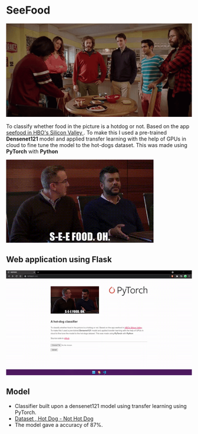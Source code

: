 # SeeFood
![phone-gif](https://github.com/vinayakj02/SEEFOOD-classifier/blob/master/images/pic.gif)

To classify whether food in the picture is a hotdog or not. Based on the app [seefood in HBO's Silicon Valley ](https://www.youtube.com/watch?v=vIci3C4JkL0). To make this I used a pre-trained <b>Densenet121</b> model and applied transfer learning with the help of GPUs in cloud to fine tune the model to the hot-dogs dataset. This was made using <b>PyTorch</b> with <b>Python</b></p>

![S-E-E FOOD](https://github.com/vinayakj02/SEEFOOD-classifier/blob/master/images/text.gif) 


## Web application using Flask
![flask-gif](https://github.com/vinayakj02/SEEFOOD-classifier/blob/master/images/flask.gif)

## Model 
* Classifier built upon a densenet121 model using transfer learning using PyTorch. 
* [Dataset , Hot Dog - Not Hot Dog](https://www.kaggle.com/dansbecker/hot-dog-not-hot-dog)
* The model gave a accuracy of 87%.


